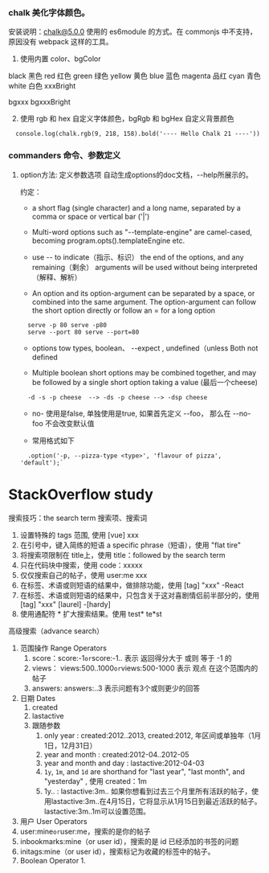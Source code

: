 ### chalk 美化字体颜色。

安装说明：chalk@5.0.0 使用的 es6module 的方式。在 commonjs 中不支持，原因没有 webpack 这样的工具。

1. 使用内置 color、bgColor

black 黑色
red 红色
green 绿色
yellow 黄色
blue 蓝色
magenta 品红
cyan 青色
white 白色
xxxBright

bgxxx
bgxxxBright

2. 使用 rgb 和 hex 自定义字体颜色，bgRgb 和 bgHex 自定义背景颜色

```
  console.log(chalk.rgb(9, 218, 158).bold('---- Hello Chalk 21 ----'))
```

### commanders 命令、参数定义

1. option方法:
    定义参数选项
    自动生成options的doc文档，--help所展示的。

    约定：
    - a short flag (single character) and a long name, separated by a comma or space or vertical bar ('|')

    - Multi-word options such as "--template-engine" are camel-cased, becoming program.opts().templateEngine etc.

    - use -- to indicate（指示、标识） the end of the options, and any remaining（剩余） arguments will be used without being interpreted（解释、解析）

    - An option and its option-argument can be separated by a space, or combined into the same argument. The option-argument can follow the short option directly or follow an = for a long option

    ```
      serve -p 80 serve -p80
      serve --port 80 serve --port=80
    ```

    - options tow types, boolean、 --expect <value>, undefined（unless Both not defined

    - Multiple boolean short options may be combined together, and may be followed by a single short option taking a value (最后一个cheese)

    ```
      -d -s -p cheese  --> -ds -p cheese --> -dsp cheese
    ```

    - no- 使用是false, 单独使用是true, 如果首先定义 --foo， 那么在 --no-foo 不会改变默认值

    - 常用格式如下

    ```
      .option('-p, --pizza-type <type>', 'flavour of pizza', 'default');`
    ```



# StackOverflow study

搜索技巧：the search term 搜索项、搜索词

1. 设置特殊的 tags 范围, 使用 [vue] xxx
2. 在引号中，键入简练的短语  a specific phrase（短语），使用 "flat tire"
3. 将搜索项限制在 title上，使用 title：followed by the search term
4. 只在代码块中搜索，使用 code：xxxxx
5. 仅仅搜索自己的帖子，使用 user:me  xxx
6. 在标签、术语或则短语的结果中，做排除功能，使用 [tag] "xxx" -React
7. 在标签、术语或则短语的结果中，只包含关于这对喜剧情侣前半部分的，使用 [tag] "xxx" [laurel] -[hardy]
8. 使用通配符 * 扩大搜索结果。使用 test* te*st

高级搜索（advance search）

1. 范围操作 Range Operators
   1. score：score:-1` or `score:-1.. 表示 返回得分大于 或则 等于 -1 的
   2. views： views:500..1000` or `views:500-1000 表示 观点 在这个范围内的帖子
   3. answers: answers:..3 表示问题有3个或则更少的回答
2. 日期 Dates
   1. created
   2. lastactive
   3. 跟随参数
      1. only year : created:2012..2013, created:2012, 年区间或单独年（1月1日，12月31日）
      2. year and month :  created:2012-04..2012-05 
      3. year and month and day : lastactive:2012-04-03
      4. `1y`, `1m`, and `1d` are shorthand for "last year", "last month", and "yesterday" , 使用 created：1m
      5. 1y.. : lastactive:3m..   如果你想看到过去三个月里所有活跃的帖子，使用lastactive:3m..在4月15日，它将显示从1月15日到最近活跃的帖子。lastactive:3m..1m可以设置范围。
3.  用户 User Operators
   1. user:mine` or `user:me，搜索的是你的帖子
   2. inbookmarks:mine（or user id），搜索的是 id 已经添加的书签的问题
   3. initags:mine（or user id），搜索标记为收藏的标签中的帖子。
4. Boolean Operator
   1. 

​		
